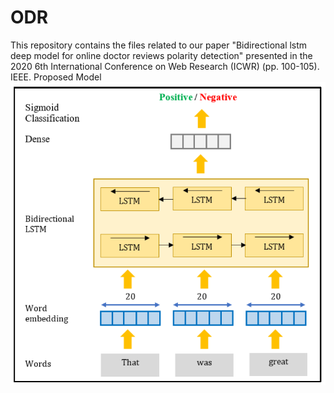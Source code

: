 # ODR
This repository contains the files related to our paper "Bidirectional lstm deep model for online doctor reviews polarity detection" presented in 
the 2020 6th International Conference on Web Research (ICWR) (pp. 100-105). IEEE.
Proposed Model
![Proposed model](https://github.com/mebasiri/ODR/blob/Pics/Proposed.PNG?raw=true)
